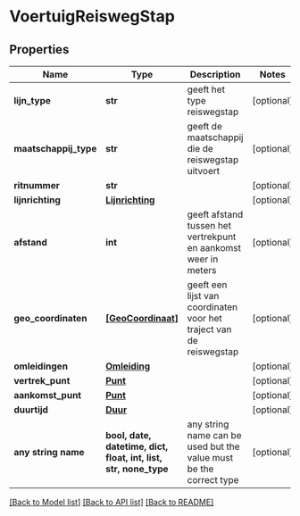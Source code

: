 # VoertuigReiswegStap


## Properties
Name | Type | Description | Notes
------------ | ------------- | ------------- | -------------
**lijn_type** | **str** | geeft het type reiswegstap | [optional] 
**maatschappij_type** | **str** | geeft de maatschappij die de reiswegstap uitvoert | [optional] 
**ritnummer** | **str** |  | [optional] 
**lijnrichting** | [**Lijnrichting**](Lijnrichting.md) |  | [optional] 
**afstand** | **int** | geeft afstand tussen het vertrekpunt en aankomst weer in meters | [optional] 
**geo_coordinaten** | [**[GeoCoordinaat]**](GeoCoordinaat.md) | geeft een lijst van coordinaten voor het traject van de reiswegstap | [optional] 
**omleidingen** | [**Omleiding**](Omleiding.md) |  | [optional] 
**vertrek_punt** | [**Punt**](Punt.md) |  | [optional] 
**aankomst_punt** | [**Punt**](Punt.md) |  | [optional] 
**duurtijd** | [**Duur**](Duur.md) |  | [optional] 
**any string name** | **bool, date, datetime, dict, float, int, list, str, none_type** | any string name can be used but the value must be the correct type | [optional]

[[Back to Model list]](../README.md#documentation-for-models) [[Back to API list]](../README.md#documentation-for-api-endpoints) [[Back to README]](../README.md)


